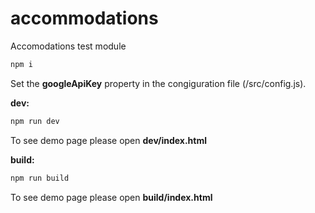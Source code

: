 # accommodations
Accomodations test module 

```sh
npm i
```
Set the **googleApiKey** property in the congiguration file (/src/config.js).

**dev:**

```sh
npm run dev
```
To see demo page please open **dev/index.html**


**build:**

```sh
npm run build
```
To see demo page please open **build/index.html**

